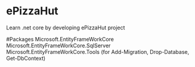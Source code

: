 # ePizzaHut
Learn .net core by developing ePizzaHut project


#Packages
Microsoft.EntityFrameWorkCore
Microsoft.EntityFrameWorkCore.SqlServer
Microsoft.EntityFrameWorkCore.Tools (for Add-Migration, Drop-Database, Get-DbContext)

